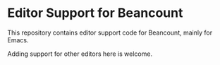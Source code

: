 # Editor Support for Beancount

This repository contains editor support code for Beancount, mainly for Emacs.

Adding support for other editors here is welcome.
